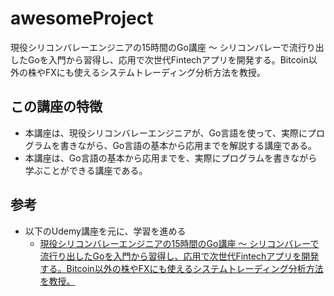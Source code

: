 # awesomeProject
現役シリコンバレーエンジニアの15時間のGo講座 〜 シリコンバレーで流行り出したGoを入門から習得し、応用で次世代Fintechアプリを開発する。Bitcoin以外の株やFXにも使えるシステムトレーディング分析方法を教授。

## この講座の特徴
- 本講座は、現役シリコンバレーエンジニアが、Go言語を使って、実際にプログラムを書きながら、Go言語の基本から応用までを解説する講座である。
- 本講座は、Go言語の基本から応用までを、実際にプログラムを書きながら学ぶことができる講座である。

## 参考
- 以下のUdemy講座を元に、学習を進める
  - [現役シリコンバレーエンジニアの15時間のGo講座 〜 シリコンバレーで流行り出したGoを入門から習得し、応用で次世代Fintechアプリを開発する。Bitcoin以外の株やFXにも使えるシステムトレーディング分析方法を教授。](https://www.udemy.com/course/go-fintech)